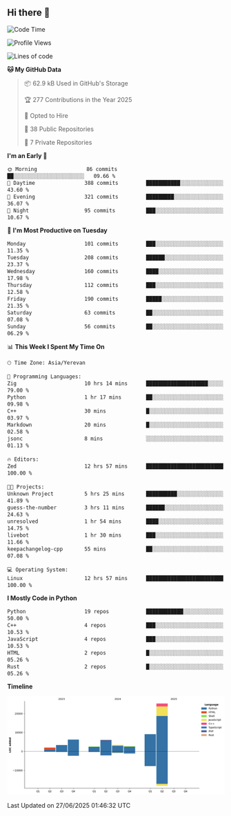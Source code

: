 ## Hi there 👋

<!--START_SECTION:waka-->
![Code Time](http://img.shields.io/badge/Code%20Time-1%2C336%20hrs%2043%20mins-blue)

![Profile Views](http://img.shields.io/badge/Profile%20Views-35-blue)

![Lines of code](https://img.shields.io/badge/From%20Hello%20World%20I%27ve%20Written-60.3%20thousand%20lines%20of%20code-blue)

**🐱 My GitHub Data** 

> 📦 62.9 kB Used in GitHub's Storage 
 > 
> 🏆 277 Contributions in the Year 2025
 > 
> 💼 Opted to Hire
 > 
> 📜 38 Public Repositories 
 > 
> 🔑 7 Private Repositories 
 > 
**I'm an Early 🐤** 

```text
🌞 Morning                86 commits          ██░░░░░░░░░░░░░░░░░░░░░░░   09.66 % 
🌆 Daytime                388 commits         ███████████░░░░░░░░░░░░░░   43.60 % 
🌃 Evening                321 commits         █████████░░░░░░░░░░░░░░░░   36.07 % 
🌙 Night                  95 commits          ███░░░░░░░░░░░░░░░░░░░░░░   10.67 % 
```
📅 **I'm Most Productive on Tuesday** 

```text
Monday                   101 commits         ███░░░░░░░░░░░░░░░░░░░░░░   11.35 % 
Tuesday                  208 commits         ██████░░░░░░░░░░░░░░░░░░░   23.37 % 
Wednesday                160 commits         ████░░░░░░░░░░░░░░░░░░░░░   17.98 % 
Thursday                 112 commits         ███░░░░░░░░░░░░░░░░░░░░░░   12.58 % 
Friday                   190 commits         █████░░░░░░░░░░░░░░░░░░░░   21.35 % 
Saturday                 63 commits          ██░░░░░░░░░░░░░░░░░░░░░░░   07.08 % 
Sunday                   56 commits          ██░░░░░░░░░░░░░░░░░░░░░░░   06.29 % 
```


📊 **This Week I Spent My Time On** 

```text
🕑︎ Time Zone: Asia/Yerevan

💬 Programming Languages: 
Zig                      10 hrs 14 mins      ████████████████████░░░░░   79.00 % 
Python                   1 hr 17 mins        ██░░░░░░░░░░░░░░░░░░░░░░░   09.98 % 
C++                      30 mins             █░░░░░░░░░░░░░░░░░░░░░░░░   03.97 % 
Markdown                 20 mins             █░░░░░░░░░░░░░░░░░░░░░░░░   02.58 % 
jsonc                    8 mins              ░░░░░░░░░░░░░░░░░░░░░░░░░   01.13 % 

🔥 Editors: 
Zed                      12 hrs 57 mins      █████████████████████████   100.00 % 

🐱‍💻 Projects: 
Unknown Project          5 hrs 25 mins       ██████████░░░░░░░░░░░░░░░   41.89 % 
guess-the-number         3 hrs 11 mins       ██████░░░░░░░░░░░░░░░░░░░   24.63 % 
unresolved               1 hr 54 mins        ████░░░░░░░░░░░░░░░░░░░░░   14.75 % 
livebot                  1 hr 30 mins        ███░░░░░░░░░░░░░░░░░░░░░░   11.66 % 
keepachangelog-cpp       55 mins             ██░░░░░░░░░░░░░░░░░░░░░░░   07.08 % 

💻 Operating System: 
Linux                    12 hrs 57 mins      █████████████████████████   100.00 % 
```

**I Mostly Code in Python** 

```text
Python                   19 repos            ████████████░░░░░░░░░░░░░   50.00 % 
C++                      4 repos             ███░░░░░░░░░░░░░░░░░░░░░░   10.53 % 
JavaScript               4 repos             ███░░░░░░░░░░░░░░░░░░░░░░   10.53 % 
HTML                     2 repos             █░░░░░░░░░░░░░░░░░░░░░░░░   05.26 % 
Rust                     2 repos             █░░░░░░░░░░░░░░░░░░░░░░░░   05.26 % 
```



**Timeline**

![Lines of Code chart](https://raw.githubusercontent.com/0xM4LL0C/0xM4LL0C/main/assets/bar_graph.png)


 Last Updated on 27/06/2025 01:46:32 UTC
<!--END_SECTION:waka-->
